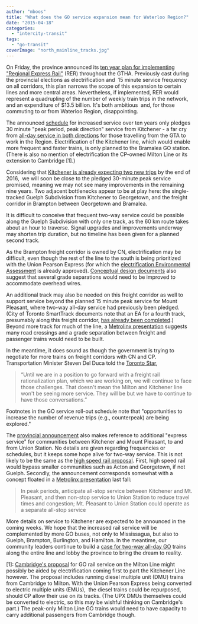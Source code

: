 ```yaml
---
author: "mboos"
title: "What does the GO service expansion mean for Waterloo Region?"
date: "2015-04-18"
categories: 
  - "intercity-transit"
tags: 
  - "go-transit"
coverImage: "north_mainline_tracks.jpg"
---
```


On Friday, the province announced its [ten year plan for implementing "Regional Express Rail"](https://news.ontario.ca/opo/en/2015/04/ontario-increasing-go-transit-service-along-all-corridors.html) (RER) throughout the GTHA. Previously cast during the provincial elections as electrification and  15 minute service frequency on all corridors, this plan narrows the scope of this expansion to certain lines and more central areas. Nevertheless, if implemented, RER would represent a quadrupling of the number of weekly train trips in the network, and an expenditure of $13.5 billion. It's both ambitious  and, for those commuting to or from Waterloo Region, disappointing.

The announced [schedule](https://news.ontario.ca/mto/en/2015/04/ontario-improving-go-transit-service-along-all-corridors.html) for increased service over ten years only pledges 30 minute "peak period, peak direction" service from Kitchener - a far cry from [all-day service in both directions](https://www.cbc.ca/news/canada/kitchener-waterloo/glen-murray-promises-all-day-go-service-to-kitchener-in-5-years-1.2654775) for those travelling from the GTA to work in the Region. Electrification of the Kitchener line, which would enable more frequent and faster trains, is only planned to the Bramalea GO station. (There is also no mention of electrification the CP-owned Milton Line or its extension to Cambridge \[1\].)

Considering that [Kitchener is already expecting two new trips](https://news.ontario.ca/opo/en/2014/03/full-day-two-way-go-train-service-between-waterloo-region-and-the-greater-toronto-area.html) by the end of 2016,  we will soon be close to the pledged 30-minute peak service promised, meaning we may not see many improvements in the remaining nine years. Two adjacent bottlenecks appear to be at play here: the single-tracked Guelph Subdivision from Kitchener to Georgetown, and the freight corridor in Brampton between Georgetown and Bramalea. <!--more-->

It is difficult to conceive that frequent two-way service could be possible along the Guelph Subdivision with only one track, as the 60 km route takes about an hour to traverse. Signal upgrades and improvements underway may shorten trip duration, but no timeline has been given for a planned second track.

As the Brampton freight corridor is owned by CN, electrification may be difficult, even though the rest of the line to the south is being prioritized with the Union Pearson Express (for which the [electrification Environmental Assessment](https://www.gotransit.com/electrification/en/default.aspx) is already approved). [Conceptual design documents](https://www.gotransit.com/electrification/en/docs/Conceptual%20Design/CDR_Part3_Kitchener.pdf) also suggest that several grade separations would need to be improved to accommodate overhead wires.

An additional track may also be needed on this freight corridor as well to support service beyond the planned 15 minute peak service for Mount Pleasant, where two-way all-day service had previously been pledged. (City of Toronto SmartTrack documents note that an EA for a fourth track, presumably along this freight corridor, [has already been completed](https://www.toronto.ca/legdocs/mmis/2015/ex/bgrd/backgroundfile-74826.pdf).) Beyond more track for much of the line, a [Metrolinx presentation](https://www.metrolinx.com/en/docs/pdf/board_agenda/20140905/20140905_BoardMtg_Regional_Express_Rail_EN.pdf) suggests many road crossings and a grade separation between freight and passenger trains would need to be built.

In the meantime, it does sound as though the government is trying to negotiate for more trains on freight corridors with CN and CP. Transportation Minister Steven Del Duca told the [Toronto Star](https://www.thestar.com/news/gta/transportation/2015/04/17/go-to-add-30-per-cent-more-trains-in-next-5-years-s.html),

> “Until we are in a position to go forward with a freight rail rationalization plan, which we are working on, we will continue to face those challenges. That doesn't mean the Milton and Kitchener line won't be seeing more service. They will be but we have to continue to have those conversations.”

Footnotes in the GO service roll-out schedule note that "opportunities to increase the number of revenue trips (e.g., counterpeak) are being explored."

The [provincial announcement](https://news.ontario.ca/mto/en/2015/04/ontario-improving-go-transit-service-along-all-corridors.html) also makes reference to additional "express service" for communities between Kitchener and Mount Pleasant, to and from Union Station. No details are given regarding frequencies or schedules, but it keeps some hope alive for two-way service. This is not likely to be the same as the [high speed rail proposal](https://www.london.ca/newsroom/Documents/HighSpeedRail.pdf). First, high speed rail would bypass smaller communities such as Acton and Georgetown, if not Guelph. Secondly, the announcement corresponds somewhat with a concept floated in a [Metrolinx presentation](https://www.metrolinx.com/en/docs/pdf/board_agenda/20140905/20140905_BoardMtg_Regional_Express_Rail_EN.pdf) last fall:

> In peak periods, anticipate all-stop service between Kitchener and Mt. Pleasant, and then non-stop service to Union Station to reduce travel times and congestion; Mt. Pleasant to Union Station could operate as a separate all-stop service

More details on service to Kitchener are expected to be announced in the coming weeks. We hope that the increased rail service will be complemented by more GO buses, not only to Mississagua, but also to Guelph, Brampton, Burlington, and Hamilton. In the meantime, our community leaders continue to build a [case for two-way all-day GO](https://kitchener.ca/en/News/index.aspx?feedId=d4f21f12-42d3-4326-a9da-160f92157d6a&newsId=9d68f5b1-8d68-48a8-a3ef-b5b9989c67c8) trains along the entire line and lobby the province to bring the dream to reality.

\[1\]: [Cambridge's proposal](https://www.regionofwaterloo.ca/en/gettingAround/resources/P-14-073__Cambridge_to_Milton_Rail_Passenger_Business_Case_and_Implementation_Strategy_Interim_Report.pdf) for GO rail service on the Milton Line might possibly be aided by electrification coming first to part the Kitchener Line however. The proposal includes running diesel multiple unit (DMU) trains from Cambridge to Milton. With the Union Pearson Express being converted to electric multiple units (EMUs),  the diesel trains could be repurposed, should CP allow their use on its tracks. (The UPX DMUs themselves could be converted to electric, so this may be wishful thinking on Cambridge's part.) The peak-only Milton Line GO trains would need to have capacity to carry additional passengers from Cambridge though.
